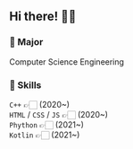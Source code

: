 ## Hi there! 👋🏻

### 🚀 Major
Computer Science Engineering

### 💫 Skills
`C++`                 👉🏻 (2020~) <br>
`HTML` / `CSS` / `JS`   👉🏻 (2020~) <br>
`Phython`           👉🏻 (2021~) <br>
`Kotlin`            👉🏻 (2021~)

